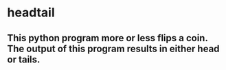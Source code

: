 # headtail

## This python program more or less flips a coin. The output of this program results in either head or tails. 
